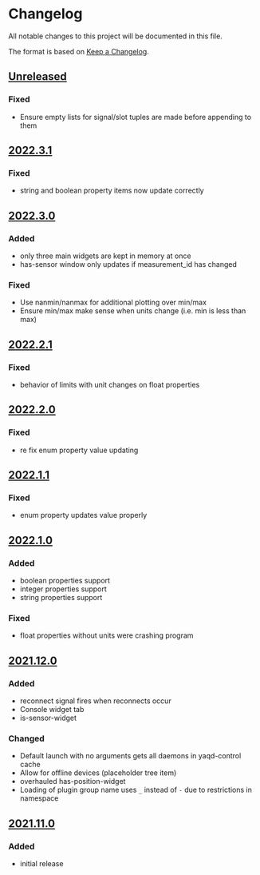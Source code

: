 # Changelog
All notable changes to this project will be documented in this file.

The format is based on [Keep a Changelog](https://keepachangelog.com/).

## [Unreleased]

### Fixed
- Ensure empty lists for signal/slot tuples are made before appending to them

## [2022.3.1]

### Fixed
- string and boolean property items now update correctly

## [2022.3.0]

### Added
- only three main widgets are kept in memory at once
- has-sensor window only updates if measurement_id has changed

### Fixed
- Use nanmin/nanmax for additional plotting over min/max
- Ensure min/max make sense when units change (i.e. min is less than max)

## [2022.2.1]

### Fixed
- behavior of limits with unit changes on float properties

## [2022.2.0]

### Fixed
- re fix enum property value updating

## [2022.1.1]

### Fixed
- enum property updates value properly

## [2022.1.0]

### Added
- boolean properties support
- integer properties support
- string properties support

### Fixed
- float properties without units were crashing program

## [2021.12.0]

### Added
- reconnect signal fires when reconnects occur
- Console widget tab
- is-sensor-widget

### Changed
- Default launch with no arguments gets all daemons in yaqd-control cache
- Allow for offline devices (placeholder tree item)
- overhauled has-position-widget
- Loading of plugin group name uses `_` instead of `-` due to restrictions in namespace

## [2021.11.0]

### Added
- initial release


[Unreleased]: https://gitlab.com/yaq/yaqc-qtpy/-/compare/v2022.3.1...main
[2022.3.1]: https://gitlab.com/yaq/yaqc-qtpy/-/compare/v2022.3.0...v2022.3.1
[2022.3.0]: https://gitlab.com/yaq/yaqc-qtpy/-/compare/v2022.2.1...v2022.3.0
[2022.2.1]: https://gitlab.com/yaq/yaqc-qtpy/-/compare/v2022.2.0...v2022.2.1
[2022.2.0]: https://gitlab.com/yaq/yaqc-qtpy/-/compare/v2022.1.1...v2022.2.0
[2022.1.1]: https://gitlab.com/yaq/yaqc-qtpy/-/compare/v2022.1.0...v2022.1.1
[2022.1.0]: https://gitlab.com/yaq/yaqc-qtpy/-/compare/v2021.12.0...v2022.1.0
[2021.12.0]: https://gitlab.com/yaq/yaqc-qtpy/-/compare/v2021.11.0...v2021.12.0
[2021.11.0]: https://gitlab.com/yaq/yaqc-qtpy/-/tags/v2021.11.0

